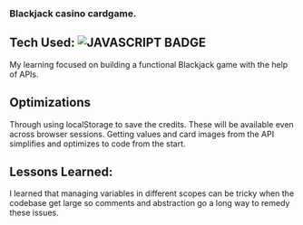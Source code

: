 ### Blackjack casino cardgame.

## Tech Used: ![JAVASCRIPT BADGE](https://img.shields.io/static/v1?label=|&message=JAVASCRIPT&color=3c7f5d&style=plastic&logo=javascript)

My learning focused on building a functional Blackjack game with the help of APIs.

## Optimizations

Through using localStorage to save the credits. These will be available even across browser sessions. Getting values and card images from the API simplifies and optimizes to code from the start.

## Lessons Learned:

I learned that managing variables in different scopes can be tricky when the codebase get large so comments and abstraction go a long way to remedy these issues.
